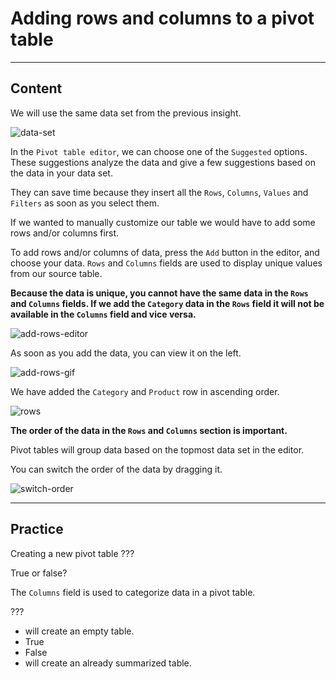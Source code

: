 ﻿---
author: Stefan-Stojanovic

aspects:
  - introduction
  - workout

type: normal

category: how to

links:
  - '[sample-spreadsheet-files](https://www.learningcontainer.com/sample-excel-data-for-analysis/){website}'

---

# Adding rows and columns to a pivot table

---
## Content

We will use the same data set from the previous insight.

![data-set](https://img.enkipro.com/4df37873a027881b3da7956ba9453f0e.png)

In the `Pivot table editor`, we can choose one of the `Suggested` options. These suggestions analyze the data and give a few suggestions based on the data in your data set.

They can save time because they insert all the `Rows`, `Columns`, `Values` and `Filters` as soon as you select them.

If we wanted to manually customize our table we would have to add some rows and/or columns first.

To add rows and/or columns of data, press the `Add` button in the editor, and choose your data. `Rows` and `Columns` fields are used to display unique values from our source table.

**Because the data is unique, you cannot have the same data in the `Rows` and `Columns` fields. If we add the `Category` data in the `Rows` field it will not be available in the `Columns` field and vice versa.**

![add-rows-editor](https://img.enkipro.com/e486c007ba8e5dc305d674f7e3527fa7.png)

As soon as you add the data, you can view it on the left.

![add-rows-gif](https://img.enkipro.com/49d5ce7ea92533f6e739f1d65df5781a.gif)

We have added the `Category` and `Product` row in ascending order.

![rows](https://img.enkipro.com/454d37a7ed74454c82a12de8a525919c.png)

**The order of the data in the `Rows` and `Columns` section is important.**

Pivot tables will group data based on the topmost data set in the editor.

You can switch the order of the data by dragging it. 

![switch-order](https://img.enkipro.com/6c1922e40a0ecb7dc0748227d21b67b0.gif)


---
## Practice

Creating a new pivot table ???

True or false?

The `Columns` field is used to categorize data in a pivot table. 

???

* will create an empty table.
* True
* False
* will create an already summarized table.